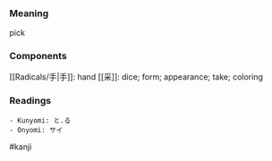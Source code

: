 ### Meaning

pick

### Components

[[Radicals/手|手]]: hand [[采]]: dice; form; appearance; take; coloring

### Readings

```
- Kunyomi: と.る
- Onyomi: サイ
```

#kanji